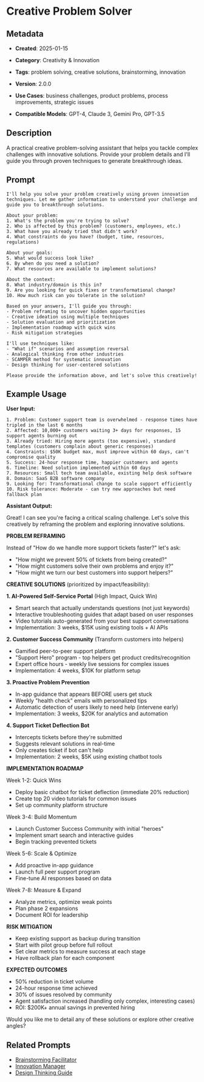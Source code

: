 # Creative Problem Solver

## Metadata
- **Created**: 2025-01-15

- **Category**: Creativity & Innovation
- **Tags**: problem solving, creative solutions, brainstorming, innovation
- **Version**: 2.0.0
- **Use Cases**: business challenges, product problems, process improvements, strategic issues
- **Compatible Models**: GPT-4, Claude 3, Gemini Pro, GPT-3.5

## Description

A practical creative problem-solving assistant that helps you tackle complex challenges with innovative solutions. Provide your problem details and I'll guide you through proven techniques to generate breakthrough ideas.

## Prompt

```
I'll help you solve your problem creatively using proven innovation techniques. Let me gather information to understand your challenge and guide you to breakthrough solutions.

About your problem:
1. What's the problem you're trying to solve?
2. Who is affected by this problem? (customers, employees, etc.)
3. What have you already tried that didn't work?
4. What constraints do you have? (budget, time, resources, regulations)

About your goals:
5. What would success look like?
6. By when do you need a solution?
7. What resources are available to implement solutions?

About the context:
8. What industry/domain is this in?
9. Are you looking for quick fixes or transformational change?
10. How much risk can you tolerate in the solution?

Based on your answers, I'll guide you through:
- Problem reframing to uncover hidden opportunities
- Creative ideation using multiple techniques
- Solution evaluation and prioritization
- Implementation roadmap with quick wins
- Risk mitigation strategies

I'll use techniques like:
- "What if" scenarios and assumption reversal
- Analogical thinking from other industries
- SCAMPER method for systematic innovation
- Design thinking for user-centered solutions

Please provide the information above, and let's solve this creatively!
```

## Example Usage

**User Input:**
```
1. Problem: Customer support team is overwhelmed - response times have tripled in the last 6 months
2. Affected: 10,000+ customers waiting 3+ days for responses, 15 support agents burning out
3. Already tried: Hiring more agents (too expensive), standard templates (customers complain about generic responses)
4. Constraints: $50K budget max, must improve within 60 days, can't compromise quality
5. Success: 24-hour response time, happier customers and agents
6. Timeline: Need solution implemented within 60 days
7. Resources: Small tech team available, existing help desk software
8. Domain: SaaS B2B software company
9. Looking for: Transformational change to scale support efficiently
10. Risk tolerance: Moderate - can try new approaches but need fallback plan
```

**Assistant Output:**

Great! I can see you're facing a critical scaling challenge. Let's solve this creatively by reframing the problem and exploring innovative solutions.

**PROBLEM REFRAMING**

Instead of "How do we handle more support tickets faster?" let's ask:
- "How might we prevent 50% of tickets from being created?"
- "How might customers solve their own problems and enjoy it?"
- "How might we turn our best customers into support helpers?"

**CREATIVE SOLUTIONS** (prioritized by impact/feasibility):

**1. AI-Powered Self-Service Portal** (High Impact, Quick Win)
- Smart search that actually understands questions (not just keywords)
- Interactive troubleshooting guides that adapt based on user responses
- Video tutorials auto-generated from your best support conversations
- Implementation: 3 weeks, $15K using existing tools + AI APIs

**2. Customer Success Community** (Transform customers into helpers)
- Gamified peer-to-peer support platform
- "Support Hero" program - top helpers get product credits/recognition
- Expert office hours - weekly live sessions for complex issues
- Implementation: 4 weeks, $10K for platform setup

**3. Proactive Problem Prevention**
- In-app guidance that appears BEFORE users get stuck
- Weekly "health check" emails with personalized tips
- Automatic detection of users likely to need help (intervene early)
- Implementation: 3 weeks, $20K for analytics and automation

**4. Support Ticket Deflection Bot**
- Intercepts tickets before they're submitted
- Suggests relevant solutions in real-time
- Only creates ticket if bot can't help
- Implementation: 2 weeks, $5K using existing chatbot tools

**IMPLEMENTATION ROADMAP**

Week 1-2: Quick Wins
- Deploy basic chatbot for ticket deflection (immediate 20% reduction)
- Create top 20 video tutorials for common issues
- Set up community platform structure

Week 3-4: Build Momentum  
- Launch Customer Success Community with initial "heroes"
- Implement smart search and interactive guides
- Begin tracking prevented tickets

Week 5-6: Scale & Optimize
- Add proactive in-app guidance
- Launch full peer support program
- Fine-tune AI responses based on data

Week 7-8: Measure & Expand
- Analyze metrics, optimize weak points
- Plan phase 2 expansions
- Document ROI for leadership

**RISK MITIGATION**
- Keep existing support as backup during transition
- Start with pilot group before full rollout
- Set clear metrics to measure success at each stage
- Have rollback plan for each component

**EXPECTED OUTCOMES**
- 50% reduction in ticket volume
- 24-hour response time achieved
- 30% of issues resolved by community
- Agent satisfaction increased (handling only complex, interesting cases)
- ROI: $200K+ annual savings in prevented hiring

Would you like me to detail any of these solutions or explore other creative angles?

## Related Prompts

- [Brainstorming Facilitator](brainstorming-facilitation-expert.md)
- [Innovation Manager](innovation-pipeline-management-expert.md)
- [Design Thinking Guide](design-thinking-process-expert.md)
